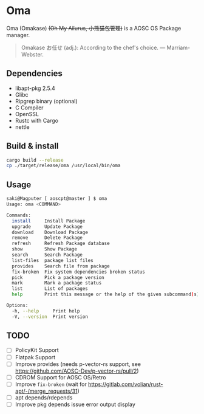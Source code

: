 # Oma

Oma (Omakase) ~~(Oh My Ailurus, 小熊猫包管理)~~ is a AOSC OS Package manager.

> Omakase お任せ (adj.): According to the chef's choice. — Marriam-Webster.

## Dependencies

- libapt-pkg 2.5.4
- Glibc
- Ripgrep binary (optional)
- C Compiler
- OpenSSL
- Rustc with Cargo
- nettle

## Build & install

```bash
cargo build --release
cp ./target/release/oma /usr/local/bin/oma
```

## Usage

```bash
saki@Magputer [ aoscpt@master ] $ oma
Usage: oma <COMMAND>

Commands:
  install     Install Package
  upgrade     Update Package
  download    Download Package
  remove      Delete Package
  refresh     Refresh Package database
  show        Show Package
  search      Search Package
  list-files  package list files
  provides    Search file from package
  fix-broken  Fix system dependencies broken status
  pick        Pick a package version
  mark        Mark a package status
  list        List of packages
  help        Print this message or the help of the given subcommand(s)

Options:
  -h, --help     Print help
  -V, --version  Print version
```

## TODO
- [ ] PolicyKit Support
- [ ] Flatpak Support
- [ ] Improve provides (needs p-vector-rs support, see https://github.com/AOSC-Dev/p-vector-rs/pull/2)
- [ ] CDROM Support for AOSC OS/Retro
- [ ] Improve `fix-broken` (wait for https://gitlab.com/volian/rust-apt/-/merge_requests/31)
- [ ] apt depends/rdepends
- [ ] Improve pkg depends issue error output display
